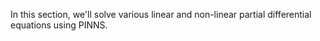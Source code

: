 In this section, we'll solve various linear and non-linear partial differential equations using PINNS.
